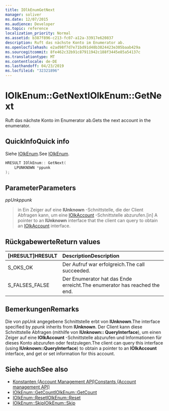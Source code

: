 ```yaml
---
title: IOlkEnumGetNext
manager: soliver
ms.date: 12/07/2015
ms.audience: Developer
ms.topic: reference
localization_priority: Normal
ms.assetid: b387f896-c213-fc07-a12a-33917e620837
description: Ruft das nächste Konto im Enumerator ab.
ms.openlocfilehash: e2ad98f7d7e71bd91d48b3824423e305baab429a
ms.sourcegitcommit: 8fe462c32b91c87911942c188f3445e85a54137c
ms.translationtype: MT
ms.contentlocale: de-DE
ms.lasthandoff: 04/23/2019
ms.locfileid: "32321896"
---
```

# <a name="iolkenumgetnext"></a><span data-ttu-id="7e9eb-103">IOlkEnum::GetNext</span><span class="sxs-lookup"><span data-stu-id="7e9eb-103">IOlkEnum::GetNext</span></span>

<span data-ttu-id="7e9eb-104">Ruft das nächste Konto im Enumerator ab.</span><span class="sxs-lookup"><span data-stu-id="7e9eb-104">Gets the next account in the enumerator.</span></span>
  
## <a name="quick-info"></a><span data-ttu-id="7e9eb-105">QuickInfo</span><span class="sxs-lookup"><span data-stu-id="7e9eb-105">Quick info</span></span>

<span data-ttu-id="7e9eb-106">Siehe [IOlkEnum](iolkenum.md).</span><span class="sxs-lookup"><span data-stu-id="7e9eb-106">See [IOlkEnum](iolkenum.md).</span></span>
  
```cpp
HRESULT IOlkEnum:: GetNext( 
    LPUNKNOWN *ppunk 
);

```

## <a name="parameters"></a><span data-ttu-id="7e9eb-107">Parameter</span><span class="sxs-lookup"><span data-stu-id="7e9eb-107">Parameters</span></span>

<span data-ttu-id="7e9eb-108">_ppUnk_</span><span class="sxs-lookup"><span data-stu-id="7e9eb-108">_ppunk_</span></span>
  
> <span data-ttu-id="7e9eb-109">in Ein Zeiger auf eine **IUnknown** -Schnittstelle, die der Client Abfragen kann, um eine [IOlkAccount](iolkaccount.md) -Schnittstelle abzurufen.</span><span class="sxs-lookup"><span data-stu-id="7e9eb-109">[in] A pointer to an **IUnknown** interface that the client can query to obtain an [IOlkAccount](iolkaccount.md) interface.</span></span> 
    
## <a name="return-values"></a><span data-ttu-id="7e9eb-110">Rückgabewerte</span><span class="sxs-lookup"><span data-stu-id="7e9eb-110">Return values</span></span>

|<span data-ttu-id="7e9eb-111">**[HRESULT]**</span><span class="sxs-lookup"><span data-stu-id="7e9eb-111">**HRESULT**</span></span>|<span data-ttu-id="7e9eb-112">**Description**</span><span class="sxs-lookup"><span data-stu-id="7e9eb-112">**Description**</span></span>|
|:-----|:-----|
|<span data-ttu-id="7e9eb-113">S_OK</span><span class="sxs-lookup"><span data-stu-id="7e9eb-113">S_OK</span></span>  <br/> |<span data-ttu-id="7e9eb-114">Der Aufruf war erfolgreich.</span><span class="sxs-lookup"><span data-stu-id="7e9eb-114">The call succeeded.</span></span>  <br/> |
|<span data-ttu-id="7e9eb-115">S_FALSE</span><span class="sxs-lookup"><span data-stu-id="7e9eb-115">S_FALSE</span></span>  <br/> |<span data-ttu-id="7e9eb-116">Der Enumerator hat das Ende erreicht.</span><span class="sxs-lookup"><span data-stu-id="7e9eb-116">The enumerator has reached the end.</span></span>  <br/> |
   
## <a name="remarks"></a><span data-ttu-id="7e9eb-117">Bemerkungen</span><span class="sxs-lookup"><span data-stu-id="7e9eb-117">Remarks</span></span>

<span data-ttu-id="7e9eb-118">Die von *ppUnk* angegebene Schnittstelle erbt von **IUnknown**.</span><span class="sxs-lookup"><span data-stu-id="7e9eb-118">The interface specified by  *ppunk*  inherits from **IUnknown**.</span></span> <span data-ttu-id="7e9eb-119">Der Client kann diese Schnittstelle Abfragen (mithilfe von **IUnknown:: QueryInterface**), um einen Zeiger auf eine **IOlkAccount** -Schnittstelle abzurufen und Informationen für dieses Konto abzurufen oder festzulegen.</span><span class="sxs-lookup"><span data-stu-id="7e9eb-119">The client can query this interface (using **IUnknown::QueryInterface**) to obtain a pointer to an **IOlkAccount** interface, and get or set information for this account.</span></span> 
  
## <a name="see-also"></a><span data-ttu-id="7e9eb-120">Siehe auch</span><span class="sxs-lookup"><span data-stu-id="7e9eb-120">See also</span></span>

- [<span data-ttu-id="7e9eb-121">Konstanten (Account Management API)</span><span class="sxs-lookup"><span data-stu-id="7e9eb-121">Constants (Account management API)</span></span>](constants-account-management-api.md) 
- [<span data-ttu-id="7e9eb-122">IOlkEnum::GetCount</span><span class="sxs-lookup"><span data-stu-id="7e9eb-122">IOlkEnum::GetCount</span></span>](iolkenum-getcount.md)  
- [<span data-ttu-id="7e9eb-123">IOlkEnum::Reset</span><span class="sxs-lookup"><span data-stu-id="7e9eb-123">IOlkEnum::Reset</span></span>](iolkenum-reset.md) 
- [<span data-ttu-id="7e9eb-124">IOlkEnum::Skip</span><span class="sxs-lookup"><span data-stu-id="7e9eb-124">IOlkEnum::Skip</span></span>](iolkenum-skip.md)

